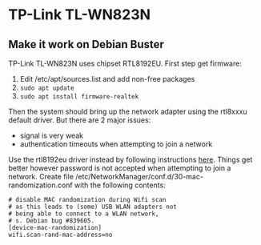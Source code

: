 # TP-Link TL-WN823N
## Make it work on Debian Buster
TP-Link TL-WN823N uses chipset RTL8192EU. First step get firmware:
1. Edit /etc/apt/sources.list and add non-free packages
2. ```sudo apt update```
3. ```sudo apt install firmware-realtek```

Then the system should bring up the network adapter using the rtl8xxxu default driver. But there are 2 major issues:
- signal is very weak
- authentication timeouts when attempting to join a network

Use the rtl8192eu driver instead by following instructions [here](https://github.com/clnhub/rtl8192eu-linux). Things get better however password is not accepted when attempting to join a network. Create file /etc/NetworkManager/conf.d/30-mac-randomization.conf with the following contents:
```
# disable MAC randomization during Wifi scan
# as this leads to (some) USB WLAN adapters not
# being able to connect to a WLAN network,
# s. Debian bug #839605.
[device-mac-randomization]
wifi.scan-rand-mac-address=no
```
